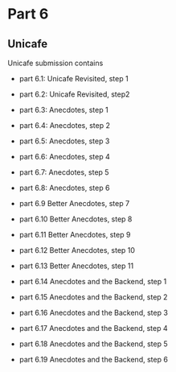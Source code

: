 # Part 6

## Unicafe
Unicafe submission contains
-   part 6.1: Unicafe Revisited, step 1
-   part 6.2: Unicafe Revisited, step2


-   part 6.3: Anecdotes, step 1
-   part 6.4: Anecdotes, step 2
-   part 6.5: Anecdotes, step 3
-   part 6.6: Anecdotes, step 4
-   part 6.7: Anecdotes, step 5
-   part 6.8: Anecdotes, step 6

-   part 6.9 Better Anecdotes, step 7
-   part 6.10 Better Anecdotes, step 8
-   part 6.11 Better Anecdotes, step 9
-   part 6.12 Better Anecdotes, step 10
-   part 6.13 Better Anecdotes, step 11

-   part 6.14 Anecdotes and the Backend, step 1
-   part 6.15 Anecdotes and the Backend, step 2

-   part 6.16 Anecdotes and the Backend, step 3
-   part 6.17 Anecdotes and the Backend, step 4
-   part 6.18 Anecdotes and the Backend, step 5
-   part 6.19 Anecdotes and the Backend, step 6

